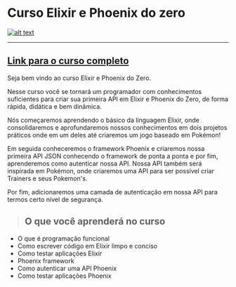 # **Curso Elixir e Phoenix do zero**

[![alt text](https://i.imgur.com/NSAJwqS.png "Link para o curso")](https://www.udemy.com/course/elixir-e-phoenix-do-zero/?referralCode=61252D3D11DFC66B0263)

---

## [**Link para o curso completo**](https://www.udemy.com/course/elixir-e-phoenix-do-zero/?referralCode=61252D3D11DFC66B0263)

Seja bem vindo ao curso Elixir e Phoenix do Zero.

Nesse curso você se tornará um programador com conhecimentos suficientes para criar sua primeira API em Elixir e Phoenix do Zero, de forma rápida, didática e bem dinâmica.

Nós começaremos aprendendo o básico da linguagem Elixir, onde consolidaremos e aprofundaremos nossos conhecimentos em dois projetos práticos onde em um deles até criaremos um jogo baseado em Pokémon!

Em seguida conheceremos o framework Phoenix e criaremos nossa primeira API JSON conhecendo o framework de ponta a ponta e por fim, aprenderemos como autenticar nossa API. Nossa API também será inspirada em Pokémon, onde criaremos uma API para ser possível criar Trainers e seus Pokemon's.

Por fim, adicionaremos uma camada de autenticação em nossa API para termos certo nível de segurança.

> ## O que você aprenderá no curso

* O que é programação funcional
* Como escrever código em Elixir limpo e conciso
* Como testar aplicações Elixir
* Phoenix framework
* Como autenticar uma API Phoenix
* Como testar aplicações Phoenix
